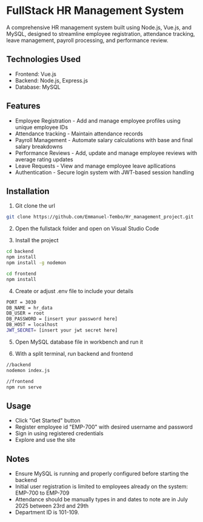 # FullStack HR Management System

A comprehensive HR management system built using Node.js, Vue.js, and MySQL, designed to streamline employee registration, attendance tracking, leave management, payroll processing, and performance review.

## Technologies Used
- Frontend: Vue.js
- Backend: Node.js, Express.js
- Database: MySQL

## Features
- Employee Registration - Add and manage employee profiles using unique employee IDs
- Attendance tracking - Maintain attendance records
- Payroll Management - Automate salary calculations with base and final salary breakdowns
- Performance Reviews - Add, update and manage employee reviews with average rating updates
- Leave Requests - View and manage employee leave apllications
- Authentication - Secure login system with JWT-based session handling

## Installation

1. Git clone the url

```bash
git clone https://github.com/Emmanuel-Tembo/Hr_management_project.git
```
2. Open the fullstack folder and open on Visual Studio Code

3. Install the project 
```bash
cd backend
npm install
npm install -g nodemon
```
```bash
cd frontend
npm install
```

4. Create or adjust .env file to include your details
```bash
PORT = 3030
DB_NAME = hr_data
DB_USER = root
DB_PASSWORD = [insert your password here]
DB_HOST = localhost
JWT_SECRET= [insert your jwt secret here]
```

5. Open MySQL database file in workbench and run it

6. With a split terminal, run backend and frontend
```bash
//backend
nodemon index.js
```
```bash
//frontend
npm run serve
```

## Usage
- Click "Get Started" button
- Register employee id "EMP-700" with desired username and password
- Sign in using registered credentials
- Explore and use the site

## Notes
- Ensure MySQL is running and properly configured before starting the backend
- Initial user registration is limited to employees already on the system: EMP-700 to EMP-709
- Attendance should be manually types in and dates to note are in July 2025 between 23rd and 29th
- Department ID is 101-109.
